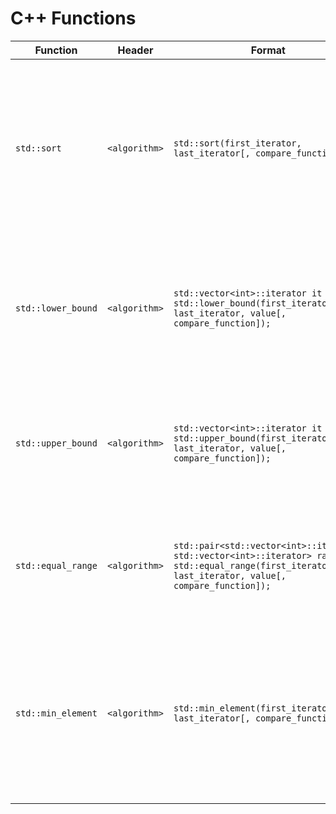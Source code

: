 # C++ Functions

| Function | Header | Format | Description |
|----------|--------|--------|-------------|
| `std::sort`         | `<algorithm>` | `std::sort(first_iterator, last_iterator[, compare_function]);` | Sorts the elements in a range defined by iterators in ascending order using a hybrid of quicksort, heapsort, and insertion sort (introsort). |
| `std::lower_bound`  | `<algorithm>` | `std::vector<int>::iterator it = std::lower_bound(first_iterator, last_iterator, value[, compare_function]);` | Returns the pointer to the first position where an element can be inserted in a sorted range to maintain order. |
| `std::upper_bound`  | `<algorithm>` | `std::vector<int>::iterator it = std::upper_bound(first_iterator, last_iterator, value[, compare_function]);` | Returns the pointer to the position just beyond the last occurrence of an element in a sorted range. |
| `std::equal_range`  | `<algorithm>` | `std::pair<std::vector<int>::iterator, std::vector<int>::iterator> range = std::equal_range(first_iterator, last_iterator, value[, compare_function]);` | Returns pointers the subrange of elements that are equal to the given value in a sorted range. |
| `std::min_element` | `<algorithm>`  | `std::min_element(first_iterator, last_iterator[, compare_function]);` | Returns an iterator pointing to the smallest element in the range defined by the iterators. If the range is empty, the returned iterator is last_iterator. |
